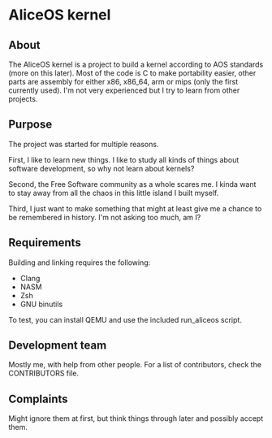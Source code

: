# AliceOS kernel

## About

The AliceOS kernel is a project to build a kernel according to AOS standards (more on this later).
Most of the code is C to make portability easier, other parts are assembly for either x86, x86_64, arm or mips (only the first currently used).
I'm not very experienced but I try to learn from other projects.

## Purpose

The project was started for multiple reasons.

First, I like to learn new things.
I like to study all kinds of things about software development, so why not learn about kernels?

Second, the Free Software community as a whole scares me.
I kinda want to stay away from all the chaos in this little island I built myself.

Third, I just want to make something that might at least give me a chance to be remembered in history.
I'm not asking too much, am I?

## Requirements

Building and linking requires the following:
 - Clang
 - NASM
 - Zsh
 - GNU binutils

To test, you can install QEMU and use the included run_aliceos script.

## Development team

Mostly me, with help from other people.
For a list of contributors, check the CONTRIBUTORS file.

## Complaints

Might ignore them at first, but think things through later and possibly accept them.
